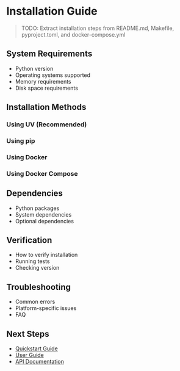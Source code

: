 # Installation Guide

> TODO: Extract installation steps from README.md, Makefile, pyproject.toml, and docker-compose.yml

## System Requirements

<!-- TODO: Extract from pyproject.toml and .python-version -->
- Python version
- Operating systems supported
- Memory requirements
- Disk space requirements

## Installation Methods

### Using UV (Recommended)
<!-- TODO: Extract from Makefile and README.md -->

### Using pip
<!-- TODO: Document pip installation method -->

### Using Docker
<!-- TODO: Extract from Dockerfile.api and docker-compose.yml -->

### Using Docker Compose
<!-- TODO: Extract from docker-compose.yml -->

## Dependencies

<!-- TODO: Extract from pyproject.toml -->
- Python packages
- System dependencies
- Optional dependencies

## Verification

<!-- TODO: Extract test commands from Makefile -->
- How to verify installation
- Running tests
- Checking version

## Troubleshooting

<!-- TODO: Common installation issues from archived docs -->
- Common errors
- Platform-specific issues
- FAQ

## Next Steps

- [Quickstart Guide](quickstart.md)
- [User Guide](user-guide/overview.md)
- [API Documentation](api/endpoints.md)